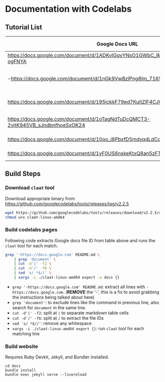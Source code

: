 # Documentation with Codelabs

## Tutorial List

| Google Docs URL | Page Description |
| --------------- | ---------------- |
| https://docs.google.com/document/d/1ADKvlGqyYNsO1GWbC_IMLlUqDtyXbufTBUpS-ogFNYA | "ssh setup" |
| -https://docs.google.com/document/d/1nGk9VwBzlPng8lm_7165-hJBXtyRAjDdx1t0fhqv6xE | "local dev containers" (incomplete for now) |
| https://docs.google.com/document/d/195jckkF79ed7KultZlF4CJOO2nda3y3Vjm5ISLy_b1k | "dev container with vscode" |
| https://docs.google.com/document/d/1oTagNdTuDcQMCT3-2vjtK945VB_sJndbnfhoeSxOK24 | "dev container management" |
| https://docs.google.com/document/d/10oo_i8PbxfD5mdyqdLdCdvSJ_DFhRi7E5HRG2iagrZU | "file management" |
| https://docs.google.com/document/d/1yF0US6nskeKtxQ8an5zFTD3OvLwK6Eg2aI2ZcDiqKB0 | "job management" |

## Build Steps

### Download `claat` tool

Download appropriate binary from https://github.com/googlecodelabs/tools/releases/tag/v2.2.5

```bash
wget https://github.com/googlecodelabs/tools/releases/download/v2.2.5/claat-linux-amd64
chmod u+x claat-linux-amd64
```

### Build codelabs pages

Following code extracts Google docs file ID from table above and runs the `claat` tool for each match.

```bash
grep '-https://docs.google.com' README.md \
    | grep 'document' \
    | cut -d'|' -f2 \
    | cut -d'/' -f6 \
    | sed 's/ *$//' \
    | xargs -i ./claat-linux-amd64 export -o docs {}
```

- `grep '-https://docs.google.com' README.md`: extract all lines with `-https://docs.google.com`. (**REMOVE** the '-', this is a fix to avoid grabbing the instructions being talked about here)
- `grep 'document'`: to exclude lines like the command in previous line, also search for `document` in the same line.
- `cut -d'|' -f2`: split at `|` to separate markdown table cells
- `cut -d'/' -f6`: split at `/` to extract the file IDs
- `sed 's/ *$//'`: remove any whitespace
- `xargs -i ./claat-linux-amd64 export {}`: run `claat` tool for each matching line

### Build website

Requires Ruby Devkit, Jekyll, and Bundler installed.

```
cd docs
bundle install
bundle exec jekyll serve --livereload
```